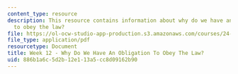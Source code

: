 ```yaml
---
content_type: resource
description: This resource contains information about why do we have an obligation
  to obey the law?
file: https://ol-ocw-studio-app-production.s3.amazonaws.com/courses/24-04j-justice-spring-2012/886b1a6c5d2b12e113a5cc8d09162b90_MIT24_04JS12_Week12.pdf
file_type: application/pdf
resourcetype: Document
title: Week 12 - Why Do We Have An Obligation To Obey The Law?
uid: 886b1a6c-5d2b-12e1-13a5-cc8d09162b90
---
```

